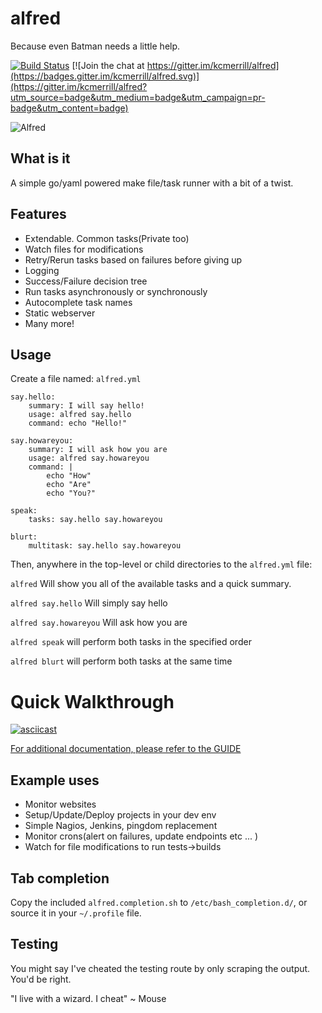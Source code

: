 # alfred
Because even Batman needs a little help.

[![Build Status](https://travis-ci.org/kcmerrill/alfred.svg?branch=master)](https://travis-ci.org/kcmerrill/alfred) [![Join the chat at https://gitter.im/kcmerrill/alfred](https://badges.gitter.im/kcmerrill/alfred.svg)](https://gitter.im/kcmerrill/alfred?utm_source=badge&utm_medium=badge&utm_campaign=pr-badge&utm_content=badge)

![Alfred](https://raw.githubusercontent.com/kcmerrill/alfred/master/assets/alfred.jpg "Alfred")

## What is it
A simple go/yaml powered make file/task runner with a bit of a twist.

## Features
- Extendable. Common tasks(Private too)
- Watch files for modifications
- Retry/Rerun tasks based on failures before giving up 
- Logging
- Success/Failure decision tree
- Run tasks asynchronously or synchronously 
- Autocomplete task names
- Static webserver
- Many more! 

## Usage
Create a file named: `alfred.yml`
```
say.hello:
    summary: I will say hello!
    usage: alfred say.hello
    command: echo "Hello!"

say.howareyou:
    summary: I will ask how you are
    usage: alfred say.howareyou
    command: |
        echo "How"
        echo "Are"
        echo "You?"

speak:
    tasks: say.hello say.howareyou

blurt:
    multitask: say.hello say.howareyou
```

Then, anywhere in the top-level or child directories to the `alfred.yml` file:

`alfred` Will show you all of the available tasks and a quick summary.

`alfred say.hello` Will simply say hello

`alfred say.howareyou` Will ask how you are

`alfred speak` will perform both tasks in the specified order

`alfred blurt` will perform both tasks at the same time

# Quick Walkthrough
[![asciicast](https://asciinema.org/a/103711.png)](https://asciinema.org/a/103711)

[For additional documentation, please refer to the GUIDE](GUIDE.md "additional documentation")

## Example uses
* Monitor websites
* Setup/Update/Deploy projects in your dev env
* Simple Nagios, Jenkins, pingdom replacement
* Monitor crons(alert on failures, update endpoints etc ... )
* Watch for file modifications to run tests->builds


## Tab completion

Copy the included `alfred.completion.sh` to `/etc/bash_completion.d/`, or source it in your `~/.profile` file.

## Testing
You might say I've cheated the testing route by only scraping the output. You'd be right.

"I live with a wizard. I cheat" ~ Mouse
